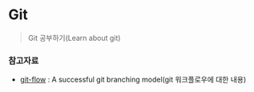# Git

> Git 공부하기(Learn about git)

### **참고자료**
- [git-flow](https://nvie.com/posts/a-successful-git-branching-model/) : A successful git branching model(git 워크플로우에 대한 내용)
